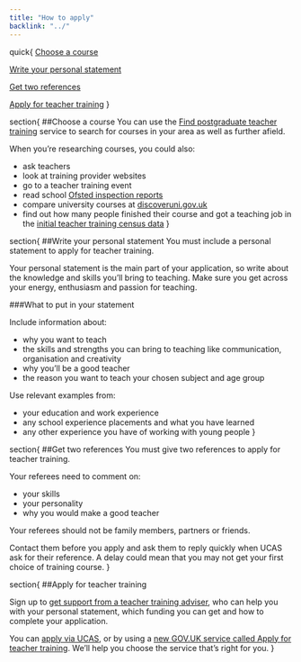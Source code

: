 ```yaml
---
title: "How to apply"
backlink: "../"
---
```


quick{
  [Choose a course](#choose-a-course)

  [Write your personal statement](#write-your-personal-statement)

  [Get two references](#get-two-references)

  [Apply for teacher training](#apply-for-teacher-training)
}

section{
##Choose a course
You can use the [Find postgraduate teacher training](https://www.gov.uk/find-postgraduate-teacher-training-courses "external-inline") service to search for courses in your area as well as further afield.

When you’re researching courses, you could also:

  - ask teachers
  - look at training provider websites
  - go to a teacher training event
  - read school [Ofsted inspection reports](http://reports.ofsted.gov.uk/ "external-inline")
  - compare university courses at [discoveruni.gov.uk](https://discoveruni.gov.uk/ "external-inline")
  - find out how many people finished their course and got a teaching job in the [initial teacher training census data](https://www.gov.uk/government/collections/statistics-teacher-training#census-data "external-inline")
}

section{
##Write your personal statement
You must include a personal statement to apply for teacher training.

Your personal statement is the main part of your application, so write about the knowledge and skills you’ll bring to teaching. Make sure you get across your energy, enthusiasm and passion for teaching.

###What to put in your statement

Include information about:

  - why you want to teach
  - the skills and strengths you can bring to teaching like communication, organisation and creativity
  - why you’ll be a good teacher
  - the reason you want to teach your chosen subject and age group

Use relevant examples from:

  - your education and work experience
  - any school experience placements and what you have learned
  - any other experience you have of working with young people
}

section{
##Get two references
You must give two references to apply for teacher training.

Your referees need to comment on:

  - your skills
  - your personality
  - why you would make a good teacher

Your referees should not be family members, partners or friends.

Contact them before you apply and ask them to reply quickly when UCAS ask for their reference. A delay could mean that you may not get your first choice of training course.
}

section{
##Apply for teacher training

Sign up to [get support from a teacher training adviser](#), who can help you with your personal statement, which funding you can get and how to complete your application.

You can [apply via UCAS](#), or by using a [new GOV.UK service called Apply for teacher training](#). We’ll help you choose the service that’s right for you.
}
